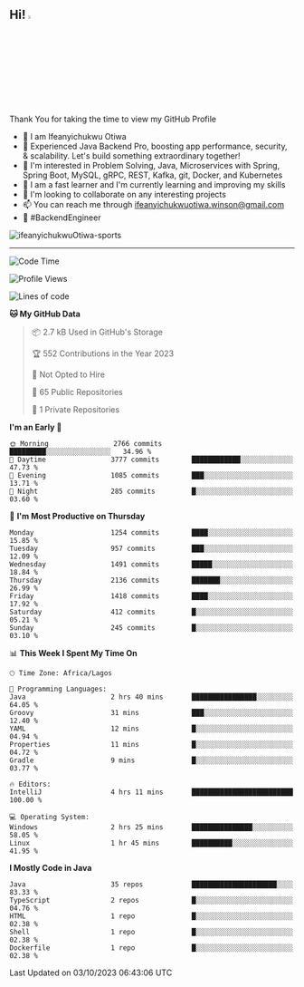 <!-- BLOG-POST-LIST:START --><!-- BLOG-POST-LIST:END -->

## Hi! <img src="https://media.giphy.com/media/hvRJCLFzcasrR4ia7z/giphy.gif" width="4%"> 

Thank You for taking the time to view my GitHub Profile

- 👋 I am Ifeanyichukwu Otiwa
- 🚀 Experienced Java Backend Pro, boosting app performance, security, & scalability. Let's build something extraordinary together!
- 👀 I'm interested in Problem Solving, Java, Microservices with Spring, Spring Boot, MySQL, gRPC, REST, Kafka, git, Docker, and Kubernetes
- 🌱 I am a fast learner and I'm currently learning and improving my skills
- 💞️ I'm looking to collaborate on any interesting projects
- 📫 You can reach me through ifeanyichukwuotiwa.winson@gmail.com
- 🚀 #BackendEngineer

<p align="left" marginTop="10px"> <img src="https://komarev.com/ghpvc/?username=ifeanyichukwuOtiwa-sports&label=Profile%20views&color=0e75b6&style=for-the-badge" alt="ifeanyichukwuOtiwa-sports" /> </p>

***

<!--START_SECTION:waka-->
![Code Time](http://img.shields.io/badge/Code%20Time-1%2C816%20hrs%206%20mins-blue)

![Profile Views](http://img.shields.io/badge/Profile%20Views-1-blue)

![Lines of code](https://img.shields.io/badge/From%20Hello%20World%20I%27ve%20Written-3.3%20million%20lines%20of%20code-blue)

**🐱 My GitHub Data** 

> 📦 2.7 kB Used in GitHub's Storage 
 > 
> 🏆 552 Contributions in the Year 2023
 > 
> 🚫 Not Opted to Hire
 > 
> 📜 65 Public Repositories 
 > 
> 🔑 1 Private Repositories 
 > 
**I'm an Early 🐤** 

```text
🌞 Morning                2766 commits        █████████░░░░░░░░░░░░░░░░   34.96 % 
🌆 Daytime                3777 commits        ████████████░░░░░░░░░░░░░   47.73 % 
🌃 Evening                1085 commits        ███░░░░░░░░░░░░░░░░░░░░░░   13.71 % 
🌙 Night                  285 commits         █░░░░░░░░░░░░░░░░░░░░░░░░   03.60 % 
```
📅 **I'm Most Productive on Thursday** 

```text
Monday                   1254 commits        ████░░░░░░░░░░░░░░░░░░░░░   15.85 % 
Tuesday                  957 commits         ███░░░░░░░░░░░░░░░░░░░░░░   12.09 % 
Wednesday                1491 commits        █████░░░░░░░░░░░░░░░░░░░░   18.84 % 
Thursday                 2136 commits        ███████░░░░░░░░░░░░░░░░░░   26.99 % 
Friday                   1418 commits        ████░░░░░░░░░░░░░░░░░░░░░   17.92 % 
Saturday                 412 commits         █░░░░░░░░░░░░░░░░░░░░░░░░   05.21 % 
Sunday                   245 commits         █░░░░░░░░░░░░░░░░░░░░░░░░   03.10 % 
```


📊 **This Week I Spent My Time On** 

```text
🕑︎ Time Zone: Africa/Lagos

💬 Programming Languages: 
Java                     2 hrs 40 mins       ████████████████░░░░░░░░░   64.05 % 
Groovy                   31 mins             ███░░░░░░░░░░░░░░░░░░░░░░   12.40 % 
YAML                     12 mins             █░░░░░░░░░░░░░░░░░░░░░░░░   04.94 % 
Properties               11 mins             █░░░░░░░░░░░░░░░░░░░░░░░░   04.72 % 
Gradle                   9 mins              █░░░░░░░░░░░░░░░░░░░░░░░░   03.77 % 

🔥 Editors: 
IntelliJ                 4 hrs 11 mins       █████████████████████████   100.00 % 

💻 Operating System: 
Windows                  2 hrs 25 mins       ███████████████░░░░░░░░░░   58.05 % 
Linux                    1 hr 45 mins        ██████████░░░░░░░░░░░░░░░   41.95 % 
```

**I Mostly Code in Java** 

```text
Java                     35 repos            █████████████████████░░░░   83.33 % 
TypeScript               2 repos             █░░░░░░░░░░░░░░░░░░░░░░░░   04.76 % 
HTML                     1 repo              █░░░░░░░░░░░░░░░░░░░░░░░░   02.38 % 
Shell                    1 repo              █░░░░░░░░░░░░░░░░░░░░░░░░   02.38 % 
Dockerfile               1 repo              █░░░░░░░░░░░░░░░░░░░░░░░░   02.38 % 
```




 Last Updated on 03/10/2023 06:43:06 UTC
<!--END_SECTION:waka-->

<!--
<p align="center">
![trophy](https://github-profile-trophy.vercel.app/?username=ifeanyichukwuOtiwa-sports&theme=onedark) (https://github.com/ryo-ma/github-profile-trophy)
</p>
-->

<!---
ifeanyi-otiwa/ifeanyi-otiwa is a ✨ special ✨ repository because its `README.md` (this file) appears on your GitHub profile.
You can click the Preview link to take a look at your changes.
--->

